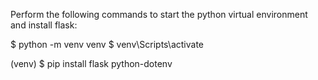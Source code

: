 Perform the following commands to start the python virtual environment and install flask:

$ python -m venv venv
$ venv\Scripts\activate

(venv) $ pip install flask python-dotenv

